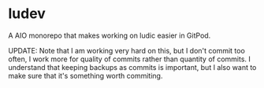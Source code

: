 # ludev
A AIO monorepo that makes working on ludic easier in GitPod.

UPDATE:
Note that I am working very hard on this, but I don't commit too often, I work more for quality of commits rather than quantity of commits. I understand that keeping backups as commits is important, but I also want to make sure that it's something worth commiting.
